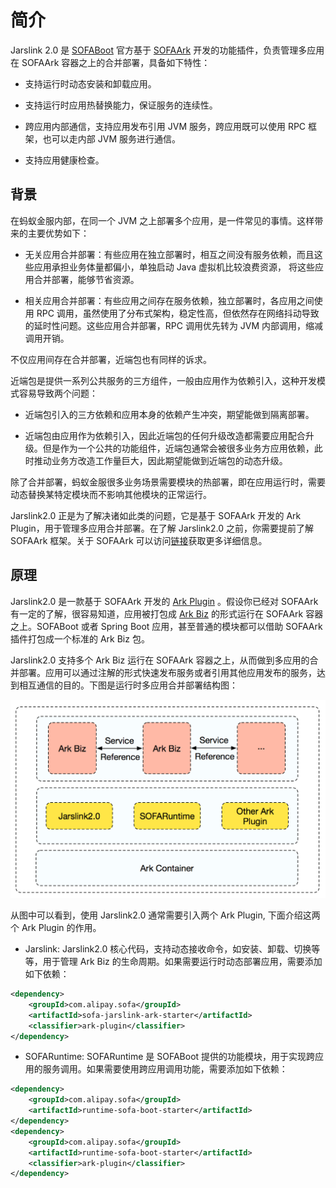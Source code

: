 # 简介
Jarslink 2.0 是 [SOFABoot](https://github.com/alipay/sofa-boot) 官方基于 [SOFAArk](https://github.com/alipay/sofa-ark) 开发的功能插件，负责管理多应用在 SOFAArk 容器之上的合并部署，具备如下特性：

+ 支持运行时动态安装和卸载应用。

+ 支持运行时应用热替换能力，保证服务的连续性。

+ 跨应用内部通信，支持应用发布引用 JVM 服务，跨应用既可以使用 RPC 框架，也可以走内部 JVM 服务进行通信。

+ 支持应用健康检查。


## 背景
在蚂蚁金服内部，在同一个 JVM 之上部署多个应用，是一件常见的事情。这样带来的主要优势如下：

+ 无关应用合并部署：有些应用在独立部署时，相互之间没有服务依赖，而且这些应用承担业务体量都偏小，单独启动 Java 虚拟机比较浪费资源， 将这些应用合并部署，能够节省资源。

+ 相关应用合并部署：有些应用之间存在服务依赖，独立部署时，各应用之间使用 RPC 调用，虽然使用了分布式架构，稳定性高，但依然存在网络抖动导致的延时性问题。这些应用合并部署，RPC 调用优先转为 JVM 内部调用，缩减调用开销。

不仅应用间存在合并部署，近端包也有同样的诉求。

近端包是提供一系列公共服务的三方组件，一般由应用作为依赖引入，这种开发模式容易导致两个问题：

+ 近端包引入的三方依赖和应用本身的依赖产生冲突，期望能做到隔离部署。

+ 近端包由应用作为依赖引入，因此近端包的任何升级改造都需要应用配合升级。但是作为一个公共的功能组件，近端包通常会被很多业务方应用依赖，此时推动业务方改造工作量巨大，因此期望能做到近端包的动态升级。

除了合并部署，蚂蚁金服很多业务场景需要模块的热部署，即在应用运行时，需要动态替换某特定模块而不影响其他模块的正常运行。

Jarslink2.0  正是为了解决诸如此类的问题，它是基于 SOFAArk 开发的 Ark Plugin，用于管理多应用合并部署。在了解 Jarslink2.0 之前，你需要提前了解 SOFAArk 框架。关于 SOFAArk 可以访问[链接](https://alipay.github.io/sofastack.github.io/)获取更多详细信息。

## 原理
Jarslink2.0 是一款基于 SOFAArk 开发的 [Ark Plugin](https://alipay.github.io/sofastack.github.io/docs/ark-plugin.html) 。假设你已经对 SOFAArk 有一定的了解，很容易知道，应用被打包成 [Ark Biz](https://alipay.github.io/sofastack.github.io/docs/ark-biz.html) 的形式运行在 SOFAArk 容器之上。SOFABoot 或者 Spring Boot 应用，甚至普通的模块都可以借助 SOFAArk 插件打包成一个标准的 Ark Biz 包。

Jarslink2.0 支持多个 Ark Biz 运行在 SOFAArk 容器之上，从而做到多应用的合并部署。应用可以通过注解的形式快速发布服务或者引用其他应用发布的服务，达到相互通信的目的。下图是运行时多应用合并部署结构图：

![undefined](../resources/jarslink-runtime.png) 

从图中可以看到，使用 Jarslink2.0 通常需要引入两个 Ark Plugin, 下面介绍这两个 Ark Plugin 的作用。

+ Jarslink: Jarslink2.0 核心代码，支持动态接收命令，如安装、卸载、切换等等，用于管理 Ark Biz 的生命周期。如果需要运行时动态部署应用，需要添加如下依赖：
```xml
<dependency>
    <groupId>com.alipay.sofa</groupId>
    <artifactId>sofa-jarslink-ark-starter</artifactId>
    <classifier>ark-plugin</classifier>
</dependency>
```
+ SOFARuntime: SOFARuntime 是 SOFABoot 提供的功能模块，用于实现跨应用的服务调用。如果需要使用跨应用调用功能，需要添加如下依赖：
```xml
<dependency>
    <groupId>com.alipay.sofa</groupId>
    <artifactId>runtime-sofa-boot-starter</artifactId>
</dependency>
<dependency>
    <groupId>com.alipay.sofa</groupId>
    <artifactId>runtime-sofa-boot-starter</artifactId>
    <classifier>ark-plugin</classifier>
</dependency>
```


